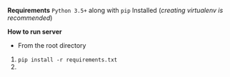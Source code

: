 **Requirements**
`Python 3.5+` along with `pip` Installed (*creating virtualenv is recommended*)

**How to run server**
- From the root directory
1. `pip install -r requirements.txt`
2. 


